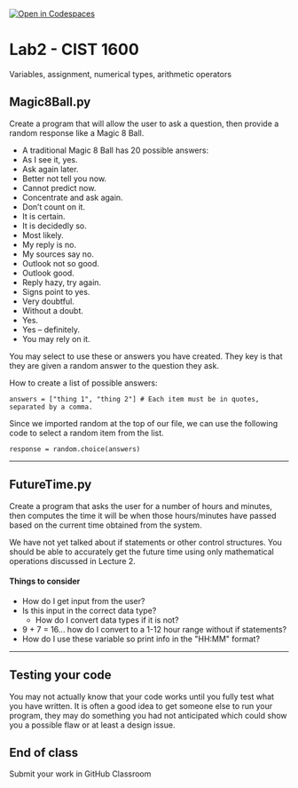 [![Open in Codespaces](https://classroom.github.com/assets/launch-codespace-2972f46106e565e64193e422d61a12cf1da4916b45550586e14ef0a7c637dd04.svg)](https://classroom.github.com/open-in-codespaces?assignment_repo_id=17993928)
# Lab2 - CIST 1600
Variables, assignment, numerical types, arithmetic operators

## Magic8Ball.py
Create a program that will allow the user to ask a question, then provide a random response like a Magic 8 Ball.

- A traditional Magic 8 Ball has 20 possible answers:
- As I see it, yes.
- Ask again later.
- Better not tell you now.
- Cannot predict now.
- Concentrate and ask again.
- Don’t count on it.
- It is certain.
- It is decidedly so.
- Most likely.
- My reply is no.
- My sources say no.
- Outlook not so good.
- Outlook good.
- Reply hazy, try again.
- Signs point to yes.
- Very doubtful.
- Without a doubt.
- Yes.
- Yes – definitely.
- You may rely on it.

You may select to use these or answers you have created. They key is that they are given a random answer to the question they ask.

How to create a list of possible answers:
```
answers = ["thing 1", "thing 2"] # Each item must be in quotes, separated by a comma.
```
Since we imported random at the top of our file, we can use the following code to select a random item from the list.
```
response = random.choice(answers)
```
---
## FutureTime.py
Create a program that asks the user for a number of hours and minutes, then computes the time it will be when those hours/minutes have passed based on the current time obtained from the system.

We have not yet talked about if statements or other control structures. You should be able to accurately get the future time using only mathematical operations discussed in Lecture 2.

#### Things to consider
- How do I get input from the user?
- Is this input in the correct data type?
  - How do I convert data types if it is not?
- 9 + 7 = 16... how do I convert to a 1-12 hour range without if statements?
- How do I use these variable so print info in the "HH:MM" format?

---

## Testing your code
You may not actually know that your code works until you fully test what you have written. It is often a good idea to get someone else to run your program, they may do something you had not anticipated which could show you a possible flaw or at least a design issue.

## End of class
Submit your work in GitHub Classroom
